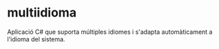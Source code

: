 # multiidioma
Aplicació C# que suporta múltiples idiomes i s'adapta automàticament a l'idioma del sistema.
